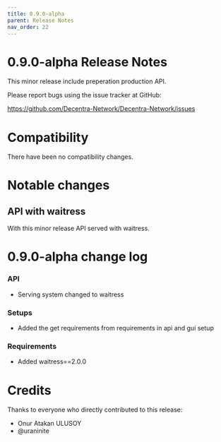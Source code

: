```yaml
---
title: 0.9.0-alpha
parent: Release Notes
nav_order: 22
---
```


0.9.0-alpha Release Notes
====================

This minor release include preperation production API.

Please report bugs using the issue tracker at GitHub:

  <https://github.com/Decentra-Network/Decentra-Network/issues>

Compatibility
==============

There have been no compatibility changes.

Notable changes
===============

## API with waitress
With this minor release API served with waitress.

0.9.0-alpha change log
=================

### API
- Serving system changed to waitress

### Setups
- Added the get requirements from requirements in api and gui setup

### Requirements
- Added waitress==2.0.0

Credits
=======

Thanks to everyone who directly contributed to this release:

- Onur Atakan ULUSOY
- @uraninite
